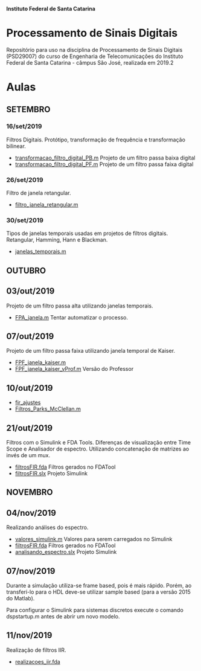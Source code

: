 **Instituto Federal de Santa Catarina**

# Processamento de Sinais Digitais 

Repositório para uso na disciplina de Processamento de Sinais Digitais (PSD29007) do curso de Engenharia de Telecomunicações do Instituto Federal de Santa Catarina - câmpus São José, realizada em 2019.2

# Aulas

## SETEMBRO

### 16/set/2019

Filtros Digitais. Protótipo, transformação de frequência e transformação bilinear.

- [transformacao_filtro_digital_PB.m](https://github.com/yanmartins/PSD29007/blob/master/transformacao_filtro_digital_PB.m)   Projeto de um filtro passa baixa digital
- [transformacao_filtro_digital_PF.m](https://github.com/yanmartins/PSD29007/blob/master/transformacao_filtro_digital_PF.m)   Projeto de um filtro passa faixa digital

### 26/set/2019

Filtro de janela retangular.

- [filtro_janela_retangular.m](https://github.com/yanmartins/PSD29007/blob/master/filtro_janela_retangular.m)

### 30/set/2019

Tipos de janelas temporais usadas em projetos de filtros digitais. Retangular, Hamming, Hann e Blackman.

- [janelas_temporais.m](https://github.com/yanmartins/PSD29007/blob/master/janelas_temporais.m)


## OUTUBRO

## 03/out/2019

Projeto de um filtro passa alta utilizando janelas temporais.

- [FPA_janela.m](https://github.com/yanmartins/PSD29007/blob/master/FPA_janela.m)	Tentar automatizar o processo.

## 07/out/2019

Projeto de um filtro passa faixa utilizando janela temporal de Kaiser.

- [FPF_janela_kaiser.m](https://github.com/yanmartins/PSD29007/blob/master/FPF_janela_kaiser.m)
- [FPF_janela_kaiser_vProf.m](https://github.com/yanmartins/PSD29007/blob/master/FPF_janela_kaiser_vProf.m)	Versão do Professor

## 10/out/2019

- [fir_ajustes](https://github.com/yanmartins/PSD29007/blob/master/fir_ajustes.m)
- [Filtros_Parks_McClellan.m](https://github.com/yanmartins/PSD29007/blob/master/Filtros_Parks_McClellan.m)

## 21/out/2019

Filtros com o Simulink e FDA Tools. Diferenças de visualização entre Time Scope e Analisador de espectro. Utilizando concatenação de matrizes ao invés de um mux.

- [filtrosFIR.fda](https://github.com/yanmartins/PSD29007/blob/master/Simulink_filtrosFIR/filtrosFIR.fda)		Filtros gerados no FDATool
- [filtrosFIR.slx](https://github.com/yanmartins/PSD29007/blob/master/Simulink_filtrosFIR/filtrosFIR.slx)	Projeto Simulink

## NOVEMBRO

## 04/nov/2019

Realizando análises do espectro.

- [valores_simulink.m](https://github.com/yanmartins/PSD29007/blob/master/valores_simulink)	Valores para serem carregados no Simulink
- [filtrosFIR.fda](https://github.com/yanmartins/PSD29007/blob/master/Simulink_filtrosFIR/filtrosFIR.fda)		Filtros gerados no FDATool
- [analisando_espectro.slx](https://github.com/yanmartins/PSD29007/blob/master/Simulink_filtrosFIR/analisando_espectro.slx)	Projeto Simulink

## 07/nov/2019

Durante a simulação utiliza-se frame based, pois é mais rápido. Porém, ao transferí-lo para o HDL deve-se utilizar sample based (para a versão 2015 do Matlab).

Para configurar o Simulink para sistemas discretos execute o comando dspstartup.m antes de abrir um novo modelo.

## 11/nov/2019

Realização de filtros IIR.

- [realizacoes_iir.fda](https://github.com/yanmartins/PSD29007/blob/master/FDATool/realizacoes_iir.fda)
